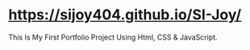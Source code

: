 # https://sijoy404.github.io/SI-Joy/
This Is My First Portfolio Project Using Html, CSS &amp; JavaScript.
